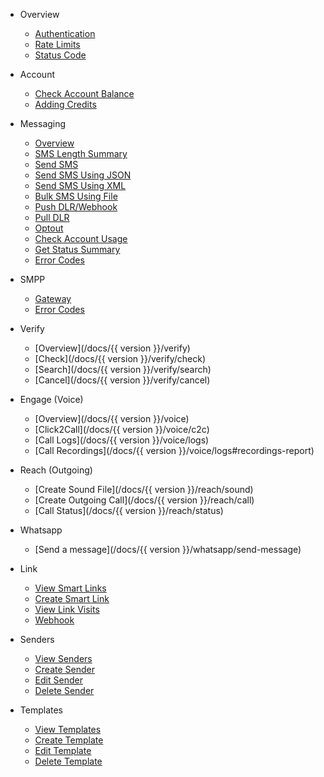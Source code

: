 - Overview
  - [Authentication](/docs/{{version}})
  - [Rate Limits](/docs/{{version}}#rate-limits)
  - [Status Code](/docs/{{version}}#http-status-codes)

- Account
  - [Check Account Balance](/docs/{{version}}/balance)
  - [Adding Credits](/docs/{{version}}/add-credits)

- Messaging
  - [Overview](/docs/{{version}}/sms-overview)
  - [SMS Length Summary](/docs#sms-length-summary)
  - [Send SMS](/docs/{{version}}/send-sms)
  - [Send SMS Using JSON](/docs/{{version}}/send-sms-json)
  - [Send SMS Using XML](/docs/{{version}}/send-sms-xml)
  - [Bulk SMS Using File](/docs/{{version}}/send-sms-bulk)
  - [Push DLR/Webhook](/docs/{{version}}/sms-push-dlr)
  - [Pull DLR](/docs/{{version}}/sms-pull-dlr)
  - [Optout](/docs/{{version}}/optout)
  - [Check Account Usage](/docs/{{version}}/get-usage-report)
  - [Get Status Summary](/docs/{{version}}/get-status-report)
  - [Error Codes](/docs/{{version}}/smpp-gateway#delivery-reports)

- SMPP
  - [Gateway](/docs/{{version}}/smpp-gateway)
  - [Error Codes](/docs/{{version}}/smpp-gateway#delivery-reports)
  
- Verify
  - [Overview](/docs/{{ version }}/verify)
  - [Check](/docs/{{ version }}/verify/check)
  - [Search](/docs/{{ version }}/verify/search)
  - [Cancel](/docs/{{ version }}/verify/cancel)

- Engage (Voice)
  - [Overview](/docs/{{ version }}/voice)
  - [Click2Call](/docs/{{ version }}/voice/c2c)
  - [Call Logs](/docs/{{ version }}/voice/logs)
  - [Call Recordings](/docs/{{ version }}/voice/logs#recordings-report)

- Reach (Outgoing)
  - [Create Sound File](/docs/{{ version }}/reach/sound)
  - [Create Outgoing Call](/docs/{{ version }}/reach/call)
  - [Call Status](/docs/{{ version }}/reach/status)

- Whatsapp 
  - [Send a message](/docs/{{ version }}/whatsapp/send-message)

- Link
  - [View Smart Links](/docs/{{version}}/link)
  - [Create Smart Link](/docs/{{version}}/link/create)
  - [View Link Visits](/docs/{{version}}/link/visits)
  - [Webhook](/docs/{{version}}/link/webhook)
  
- Senders
  - [View Senders](/docs/{{version}}/senders)
  - [Create Sender](/docs/{{version}}/senders/create)
  - [Edit Sender](/docs/{{version}}/senders/edit)
  - [Delete Sender](/docs/{{version}}/senders/delete)
  
- Templates
  - [View Templates](/docs/{{version}}/templates)
  - [Create Template](/docs/{{version}}/templates/create)
  - [Edit Template](/docs/{{version}}/templates/edit)
  - [Delete Template](/docs/{{version}}/templates/delete)

